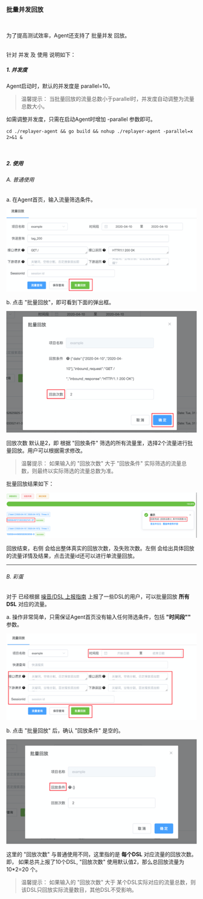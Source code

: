 ### 批量并发回放

<br>

为了提高测试效率，Agent还支持了 批量并发 回放。
 
<br>
针对 并发 及 使用 说明如下：

##### 1. 并发度

Agent启动时，默认的并发度是 parallel=10。
> 温馨提示：
> 当批量回放的流量总数小于parallel时，并发度自动调整为流量总数大小。

如需调整并发度，只需在启动Agent时增加 -parallel 参数即可。
```shell script
cd ./replayer-agent && go build && nohup ./replayer-agent -parallel=x 2>&1 &
```

<br>

##### 2. 使用

###### A. 普通使用

a. 在Agent首页，输入流量筛选条件。

![web_index_parallel](../images/web_index_parallel.png)

b. 点击 "批量回放"，即可看到下面的弹出框。

![web_parallel_tab](../images/web_parallel_tab.png)

回放次数 默认是2，即 根据 "回放条件" 筛选的所有流量里，选择2个流量进行批量回放。用户可以根据需求修改。

> 温馨提示：
> 如果输入的 "回放次数" 大于 "回放条件" 实际筛选的流量总数，则最终以实际筛选的流量总数为准。

批量回放结果如下：

![parallel_detail](../images/parallel_detail.png)

回放结束，右侧 会给出整体真实的回放次数，及失败次数。左侧 会给出具体回放的流量详情及结果，点击流量id还可以进行单流量回放。

***

###### B. 彩蛋

对于 已经根据 [噪音/DSL 上报指南](./guide/report.md#1-dsl上报) 上报了一些DSL的用户，可以批量回放 **所有DSL** 对应的流量。

a. 操作非常简单，只需保证Agent首页没有输入任何筛选条件，包括 **"时间段""** 参数。

![parallel_caidan](../images/parallel_caidan.png)

b. 点击 "批量回放" 后，确认 "回放条件" 是空的。

![parallel_caidan_tab](../images/parallel_caidan_tab.png)

这里的 "回放次数" 与普通使用不同，这里指的是 **每个DSL** 对应流量的回放次数。即， 如果总共上报了10个DSL, "回放次数" 使用默认值2，那么总回放流量为 10*2=20 个。

> 温馨提示：
> 如果输入的 "回放次数" 大于 某个DSL实际对应的流量总数，则 该DSL只回放实际流量数目，其他DSL不受影响。
